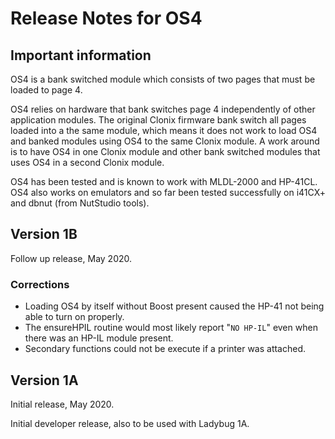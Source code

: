 # Release Notes for OS4

## Important information

OS4 is a bank switched module which consists of two pages that must be
loaded to page 4.

OS4 relies on hardware that bank switches page 4 independently of other
application modules. The original Clonix firmware bank switch all
pages loaded into a the same module, which means it does not work to
load OS4 and banked modules using OS4 to the same Clonix module.
A work around is to have OS4 in one Clonix module and other bank
switched modules that uses OS4 in a second Clonix module.

OS4 has been tested and is known to work with MLDL-2000 and HP-41CL.
OS4 also works on emulators and so far been tested successfully on
i41CX+ and dbnut (from NutStudio tools).

## Version 1B

Follow up release, May 2020.

### Corrections

* Loading OS4 by itself without Boost present caused the HP-41 not
  being able to turn on properly.
* The ensureHPIL routine would most likely report "`NO HP-IL`" even
  when there was an HP-IL module present.
* Secondary functions could not be execute if a printer was attached.

## Version 1A

Initial release, May 2020.

Initial developer release, also to be used with Ladybug 1A.

